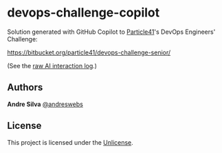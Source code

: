 # devops-challenge-copilot

Solution generated with GitHub Copilot to [Particle41](https://Particle41.com)'s
DevOps Engineers' Challenge:

<https://bitbucket.org/particle41/devops-challenge-senior/>

(See the [raw AI interaction log](ai.log.md).)

## Authors

**Andre Silva** [@andreswebs](https://github.com/andreswebs)

## License

This project is licensed under the [Unlicense](UNLICENSE.md).
